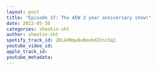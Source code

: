 ```yaml
---
layout: post
title: "Episode 37: The AEW 3 year anniversary show!"
date: 2022-05-30
categories: shootin-sht
author: shootin-sht
spotify_track_id: 2DLGHNqw8uNoebdZVni5q1
youtube_video_id: 
apple_track_id: 
youtube_metadata: 
---
```

